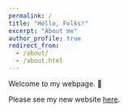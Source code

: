 ```yaml
---
permalink: /
title: "Hello, Folks!"
excerpt: "About me"
author_profile: true
redirect_from: 
  - /about/
  - /about.html
---
```


Welcome to my webpage. 🙂

Please see my new website [here](https://kuanfufeng.github.io/personal_web/).
